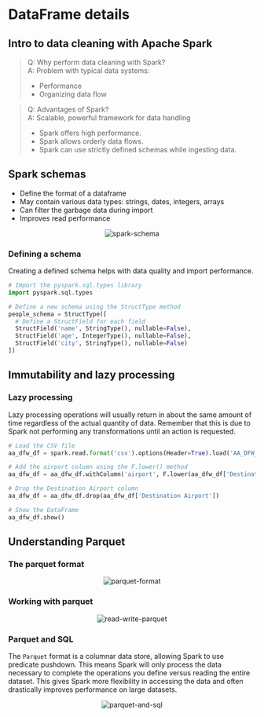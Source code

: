 # DataFrame details
## Intro to data cleaning with Apache Spark
> Q: Why perform data cleaning with Spark?<br>
> A: Problem with typical data systems:
>   * Performance
>   * Organizing data flow

> Q: Advantages of Spark?<br>
> A: Scalable, powerful framework for data handling
>   * Spark offers high performance.
>   * Spark allows orderly data flows.
>   * Spark can use strictly defined schemas while ingesting data.

## Spark schemas
- Define the format of a dataframe
- May contain various data types: strings, dates, integers, arrays
- Can filter the garbage data during import
- Improves read performance

<p align="center">
  <img alt="spark-schema"
  src="{{ site.baseurl }}/img/spark-schema.png"/>
</p>

### Defining a schema
Creating a defined schema helps with data quality and import performance.
```python
# Import the pyspark.sql.types library
import pyspark.sql.types

# Define a new schema using the StructType method
people_schema = StructType([
  # Define a StructField for each field
  StructField('name', StringType(), nullable=False),
  StructField('age', IntegerType(), nullable=False),
  StructField('city', StringType(), nullable=False)
])
```

## Immutability and lazy processing
### Lazy processing
Lazy processing operations will usually return in about the same amount of time
regardless of the actual quantity of data. Remember that this is due to Spark
not performing any transformations until an action is requested. 

```python
# Load the CSV file
aa_dfw_df = spark.read.format('csv').options(Header=True).load('AA_DFW_2018.csv.gz')

# Add the airport column using the F.lower() method
aa_dfw_df = aa_dfw_df.withColumn('airport', F.lower(aa_dfw_df['Destination Airport']))

# Drop the Destination Airport column
aa_dfw_df = aa_dfw_df.drop(aa_dfw_df['Destination Airport'])

# Show the DataFrame
aa_dfw_df.show()
```

## Understanding Parquet
### The parquet format
<p align="center">
  <img alt="parquet-format"
  src="{{ site.baseurl }}/img/parquet-format.png"/>
</p>

### Working with parquet
<p align="center">
  <img alt="read-write-parquet"
  src="{{ site.baseurl }}/img/read-write-parquet.png"/>
</p>

### Parquet and SQL
The `Parquet` format is a columnar data store, allowing Spark to use predicate
pushdown. This means Spark will only process the data necessary to complete the
operations you define versus reading the entire dataset. This gives Spark more
flexibility in accessing the data and often drastically improves performance on
large datasets. 
<p align="center">
  <img alt="parquet-and-sql"
  src="{{ site.baseurl }}/img/parquet-and-sql.png"/>
</p>




